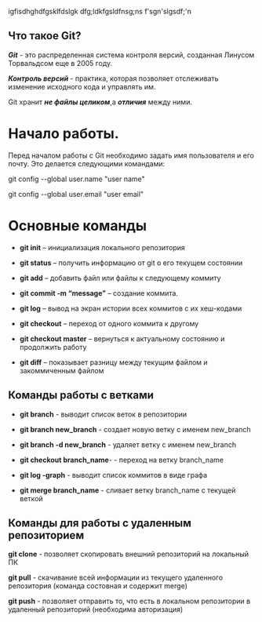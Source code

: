 igfisdhghdfgsklfdslgk
dfg;ldkfgsldfnsg;ns
f'sgn'slgsdf;\'n

## **Что такое Git?**

***Git*** - это распределенная система контроля версий, созданная Линусом Торвальдсом еще в 2005 году.

***Контроль версий*** - практика, которая позволяет отслеживать изменение исходного кода и управлять им. 

Git хранит ***не файлы целиком***,а ***отличия*** между ними.

# Начало работы. #

Перед началом работы с Git необходимо задать имя пользователя и его почту.
 Это делается  следующими командами:

 git config --global user.name "user name"

 git config --global user.email "user email"


# Основные команды #
- **git init** – инициализация локального репозитория

- **git status** – получить информацию от git о его текущем состоянии

- **git add** – добавить файл или файлы к следующему коммиту

- **git commit -m “message”** – создание коммита.

- **git log** – вывод на экран истории всех коммитов с их хеш-кодами

- **git checkout** – переход от одного коммита к другому

- **git checkout master** – вернуться к актуальному состоянию и продолжить работу

- **git diff** – показывает разницу между текущим файлом и закоммиченным файлом


## Команды работы с ветками ##

- **git branch** - выводит список веток в репозитории

- **git branch new_branch** - создает новую ветку с именем new_branch

- **git branch -d new_branch** - удаляет ветку с именем new_branch

- **git checkout branch_name**- - переход на ветку branch_name

- **git log -graph** - выводит список коммитов в виде графа

- **git merge branch_name** - сливает ветку branch_name с текущей веткой

## Команды для работы с удаленным репозиторием

**git clone** - позволяет скопировать внешний репозиторий на локальный ПК

**git pull** - скачивание всей информации из текущего удаленного репозитория (команда состовная и содержит merge)

**git push** - позволяет отправить то, что есть в локальном репозитории в удаленный репозиторий (необходима авторизация)